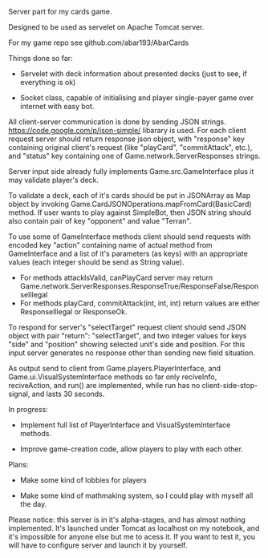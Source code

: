 Server part for my cards game. 

Designed to be used as servelet on Apache Tomcat server.

For my game repo see github.com/abar193/AbarCards

Things done so far: 

* Servelet with deck information about presented decks (just to see, if everything is ok)

* Socket class, capable of initialising and player single-payer game over internet with easy bot. 

All client-server communication is done by sending JSON strings. https://code.google.com/p/json-simple/ libarary is used. 
For each client request server should return response json object, with "response" key containing original client's request 
(like "playCard", "commitAttack", etc.), and "status" key containing one of 
Game.network.ServerResponses strings. 

Server input side already fully implements Game.src.GameInterface plus it may validate player's deck. 

To validate a deck, each of it's cards should be put in JSONArray as Map object by invoking Game.CardJSONOperations.mapFromCard(BasicCard) method.
If user wants to play against SimpleBot, then JSON string should also contain pair of key "opponent" and value "Terran".

To use some of GameInterface methods client should send requests with encoded key "action" containing name of actual method from GameInterface and a list of it's parameters (as keys) with an appropriate values (each integer should be send as String value). 

* For methods attackIsValid, canPlayCard server may return Game.network.ServerResponses.ResponseTrue/ResponseFalse/ResponseIllegal
* For methods playCard, commitAttack(int, int, int) return values are either ResponseIllegal or ResponseOk.

To respond for server's "selectTarget" request client should send JSON object with pair "return": "selectTarget", and two integer values for keys "side" and 
"position" showing selected unit's side and position. For this input server generates no response other than sending new field situation. 

As output send to client from Game.players.PlayerInterface, and Game.ui.VisualSystemInterface methods so far only reciveInfo, reciveAction, and run() are implemented, while run has no client-side-stop-signal, and lasts 30 seconds. 

In progress: 

* Implement full list of PlayerInterface and VisualSystemInterface methods. 

* Improve game-creation code, allow players to play with each other. 

Plans: 

* Make some kind of lobbies for players

* Make some kind of mathmaking system, so I could play with myself all the day.

Please notice: this server is in it's alpha-stages, and has almost nothing implemented. It's launched under Tomcat as localhost on my notebook, and it's impossible for anyone else but me to acess it. If you want to test it, you will have to configure server and launch it by yourself.